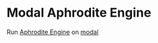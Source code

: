 # Modal Aphrodite Engine
Run [Aphrodite Engine](https://github.com/PygmalionAI/aphrodite-engine) on [modal](https://modal.com)